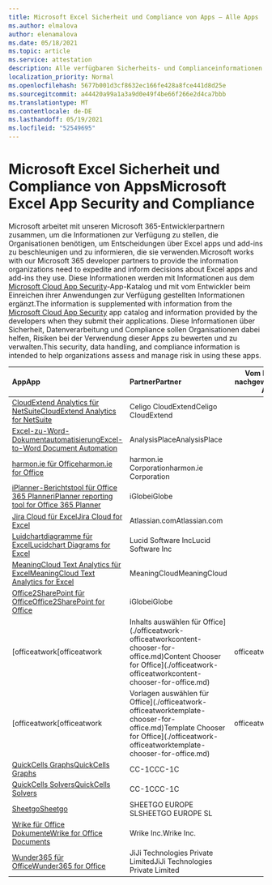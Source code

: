 ```yaml
---
title: Microsoft Excel Sicherheit und Compliance von Apps – Alle Apps
ms.author: elmalova
author: elenamalova
ms.date: 05/18/2021
ms.topic: article
ms.service: attestation
description: Alle verfügbaren Sicherheits- und Complianceinformationen für alle Microsoft Excel Apps.
localization_priority: Normal
ms.openlocfilehash: 5677b001d3cf8632ec166fe428a8fce441d8d25e
ms.sourcegitcommit: a44420a99a1a3a9d0e49f4be66f266e2d4ca7bbb
ms.translationtype: MT
ms.contentlocale: de-DE
ms.lasthandoff: 05/19/2021
ms.locfileid: "52549695"
---
```

# <a name="microsoft-excel-app-security-and-compliance"></a><span data-ttu-id="92dad-103">Microsoft Excel Sicherheit und Compliance von Apps</span><span class="sxs-lookup"><span data-stu-id="92dad-103">Microsoft Excel App Security and Compliance</span></span>

<span data-ttu-id="92dad-104">Microsoft arbeitet mit unseren Microsoft 365-Entwicklerpartnern zusammen, um die Informationen zur Verfügung zu stellen, die Organisationen benötigen, um Entscheidungen über Excel apps und add-ins zu beschleunigen und zu informieren, die sie verwenden.</span><span class="sxs-lookup"><span data-stu-id="92dad-104">Microsoft works with our Microsoft 365 developer partners to provide the information organizations need to expedite and inform decisions about Excel apps and add-ins they use.</span></span> <span data-ttu-id="92dad-105">Diese Informationen werden mit Informationen aus dem [Microsoft Cloud App Security](https://www.microsoft.com/en-us/enterprise-mobility-security/cloud-app-security)-App-Katalog und mit vom Entwickler beim Einreichen ihrer Anwendungen zur Verfügung gestellten Informationen ergänzt.</span><span class="sxs-lookup"><span data-stu-id="92dad-105">The information is supplemented with information from the [Microsoft Cloud App Security](https://www.microsoft.com/en-us/enterprise-mobility-security/cloud-app-security) app catalog and information provided by the developers when they submit their applications.</span></span> <span data-ttu-id="92dad-106">Diese Informationen über Sicherheit, Datenverarbeitung und Compliance sollen Organisationen dabei helfen, Risiken bei der Verwendung dieser Apps zu bewerten und zu verwalten.</span><span class="sxs-lookup"><span data-stu-id="92dad-106">This security, data handling, and compliance information is intended to help organizations assess and manage risk in using these apps.</span></span>

| <span data-ttu-id="92dad-107">**App**</span><span class="sxs-lookup"><span data-stu-id="92dad-107">**App**</span></span> | <span data-ttu-id="92dad-108">**Partner**</span><span class="sxs-lookup"><span data-stu-id="92dad-108">**Partner**</span></span> | <span data-ttu-id="92dad-109">**Vom Herausgeber nachgewiesen**</span><span class="sxs-lookup"><span data-stu-id="92dad-109">**Publisher Attested**</span></span> | <span data-ttu-id="92dad-110">**Zertifiziert**</span><span class="sxs-lookup"><span data-stu-id="92dad-110">**Certified**</span></span> |
|:--------|:------------|:----------------------:|:-------------:|
| [<span data-ttu-id="92dad-111">CloudExtend Analytics für NetSuite</span><span class="sxs-lookup"><span data-stu-id="92dad-111">CloudExtend Analytics for NetSuite</span></span>](./celigo-cloudextend-analytics-for-netsuite.md) | <span data-ttu-id="92dad-112">Celigo CloudExtend</span><span class="sxs-lookup"><span data-stu-id="92dad-112">Celigo CloudExtend</span></span> | <span data-ttu-id="92dad-113">**✓**</span><span class="sxs-lookup"><span data-stu-id="92dad-113">**✓**</span></span> |  |
| [<span data-ttu-id="92dad-114">Excel-zu-Word-Dokumentautomatisierung</span><span class="sxs-lookup"><span data-stu-id="92dad-114">Excel-to-Word Document Automation</span></span>](./analysisplace-excel-to-word-document-automation.md) | <span data-ttu-id="92dad-115">AnalysisPlace</span><span class="sxs-lookup"><span data-stu-id="92dad-115">AnalysisPlace</span></span> | <span data-ttu-id="92dad-116">**✓**</span><span class="sxs-lookup"><span data-stu-id="92dad-116">**✓**</span></span> |  |
| [<span data-ttu-id="92dad-117">harmon.ie für Office</span><span class="sxs-lookup"><span data-stu-id="92dad-117">harmon.ie for Office</span></span>](./harmonie-corporation-for-office.md) | <span data-ttu-id="92dad-118">harmon.ie Corporation</span><span class="sxs-lookup"><span data-stu-id="92dad-118">harmon.ie Corporation</span></span> | <span data-ttu-id="92dad-119">**✓**</span><span class="sxs-lookup"><span data-stu-id="92dad-119">**✓**</span></span> |  |
| [<span data-ttu-id="92dad-120">iPlanner-Berichtstool für Office 365 Planner</span><span class="sxs-lookup"><span data-stu-id="92dad-120">iPlanner reporting tool for Office 365 Planner</span></span>](./iglobe-iplanner-reporting-tool-for-office-365-planner.md) | <span data-ttu-id="92dad-121">iGlobe</span><span class="sxs-lookup"><span data-stu-id="92dad-121">iGlobe</span></span> | <span data-ttu-id="92dad-122">**✓**</span><span class="sxs-lookup"><span data-stu-id="92dad-122">**✓**</span></span> | <img alt="Certified application badge" src="../media/certified-badge.png" height="25" width="25" /> |
| [<span data-ttu-id="92dad-123">Jira Cloud für Excel</span><span class="sxs-lookup"><span data-stu-id="92dad-123">Jira Cloud for Excel</span></span>](./atlassiancom-jira-cloud-for-excel.md) | <span data-ttu-id="92dad-124">Atlassian.com</span><span class="sxs-lookup"><span data-stu-id="92dad-124">Atlassian.com</span></span> | <span data-ttu-id="92dad-125">**✓**</span><span class="sxs-lookup"><span data-stu-id="92dad-125">**✓**</span></span> |  |
| [<span data-ttu-id="92dad-126">Luidchartdiagramme für Excel</span><span class="sxs-lookup"><span data-stu-id="92dad-126">Lucidchart Diagrams for Excel</span></span>](./lucid-software-inc-lucidchart-diagrams-for-excel.md) | <span data-ttu-id="92dad-127">Lucid Software Inc</span><span class="sxs-lookup"><span data-stu-id="92dad-127">Lucid Software Inc</span></span> | <span data-ttu-id="92dad-128">**✓**</span><span class="sxs-lookup"><span data-stu-id="92dad-128">**✓**</span></span> |  |
| [<span data-ttu-id="92dad-129">MeaningCloud Text Analytics für Excel</span><span class="sxs-lookup"><span data-stu-id="92dad-129">MeaningCloud Text Analytics for Excel</span></span>](./meaningcloud-text-analytics-for-excel.md) | <span data-ttu-id="92dad-130">MeaningCloud</span><span class="sxs-lookup"><span data-stu-id="92dad-130">MeaningCloud</span></span> | <span data-ttu-id="92dad-131">**✓**</span><span class="sxs-lookup"><span data-stu-id="92dad-131">**✓**</span></span> |  |
| [<span data-ttu-id="92dad-132">Office2SharePoint für Office</span><span class="sxs-lookup"><span data-stu-id="92dad-132">Office2SharePoint for Office</span></span>](./iglobe-office2sharepoint-for-office.md) | <span data-ttu-id="92dad-133">iGlobe</span><span class="sxs-lookup"><span data-stu-id="92dad-133">iGlobe</span></span> | <span data-ttu-id="92dad-134">**✓**</span><span class="sxs-lookup"><span data-stu-id="92dad-134">**✓**</span></span> | <img alt="Certified application badge" src="../media/certified-badge.png" height="25" width="25" /> |
| <span data-ttu-id="92dad-135">[officeatwork</span><span class="sxs-lookup"><span data-stu-id="92dad-135">[officeatwork</span></span> | <span data-ttu-id="92dad-136">Inhalts auswählen für Office](./officeatwork-officeatworkcontent-chooser-for-office.md)</span><span class="sxs-lookup"><span data-stu-id="92dad-136">Content Chooser for Office](./officeatwork-officeatworkcontent-chooser-for-office.md)</span></span> | <span data-ttu-id="92dad-137">officeatwork</span><span class="sxs-lookup"><span data-stu-id="92dad-137">officeatwork</span></span> | <span data-ttu-id="92dad-138">**✓**</span><span class="sxs-lookup"><span data-stu-id="92dad-138">**✓**</span></span> | <img alt="Certified application badge" src="../media/certified-badge.png" height="25" width="25" /> |
| <span data-ttu-id="92dad-139">[officeatwork</span><span class="sxs-lookup"><span data-stu-id="92dad-139">[officeatwork</span></span> | <span data-ttu-id="92dad-140">Vorlagen auswählen für Office](./officeatwork-officeatworktemplate-chooser-for-office.md)</span><span class="sxs-lookup"><span data-stu-id="92dad-140">Template Chooser for Office](./officeatwork-officeatworktemplate-chooser-for-office.md)</span></span> | <span data-ttu-id="92dad-141">officeatwork</span><span class="sxs-lookup"><span data-stu-id="92dad-141">officeatwork</span></span> | <span data-ttu-id="92dad-142">**✓**</span><span class="sxs-lookup"><span data-stu-id="92dad-142">**✓**</span></span> | <img alt="Certified application badge" src="../media/certified-badge.png" height="25" width="25" /> |
| [<span data-ttu-id="92dad-143">QuickCells Graphs</span><span class="sxs-lookup"><span data-stu-id="92dad-143">QuickCells Graphs</span></span>](./cc-1c-quickcells-graphs.md) | <span data-ttu-id="92dad-144">CC-1C</span><span class="sxs-lookup"><span data-stu-id="92dad-144">CC-1C</span></span> | <span data-ttu-id="92dad-145">**✓**</span><span class="sxs-lookup"><span data-stu-id="92dad-145">**✓**</span></span> |  |
| [<span data-ttu-id="92dad-146">QuickCells Solvers</span><span class="sxs-lookup"><span data-stu-id="92dad-146">QuickCells Solvers</span></span>](./cc-1c-quickcells-solvers.md) | <span data-ttu-id="92dad-147">CC-1C</span><span class="sxs-lookup"><span data-stu-id="92dad-147">CC-1C</span></span> | <span data-ttu-id="92dad-148">**✓**</span><span class="sxs-lookup"><span data-stu-id="92dad-148">**✓**</span></span> |  |
| [<span data-ttu-id="92dad-149">Sheetgo</span><span class="sxs-lookup"><span data-stu-id="92dad-149">Sheetgo</span></span>](./sheetgo-europe-sl.md) | <span data-ttu-id="92dad-150">SHEETGO EUROPE SL</span><span class="sxs-lookup"><span data-stu-id="92dad-150">SHEETGO EUROPE SL</span></span> | <span data-ttu-id="92dad-151">**✓**</span><span class="sxs-lookup"><span data-stu-id="92dad-151">**✓**</span></span> |  |
| [<span data-ttu-id="92dad-152">Wrike für Office Dokumente</span><span class="sxs-lookup"><span data-stu-id="92dad-152">Wrike for Office Documents</span></span>](./wrike-inc-for-office-documents.md) | <span data-ttu-id="92dad-153">Wrike Inc.</span><span class="sxs-lookup"><span data-stu-id="92dad-153">Wrike Inc.</span></span> | <span data-ttu-id="92dad-154">**✓**</span><span class="sxs-lookup"><span data-stu-id="92dad-154">**✓**</span></span> | <img alt="Certified application badge" src="../media/certified-badge.png" height="25" width="25" /> |
| [<span data-ttu-id="92dad-155">Wunder365 für Office</span><span class="sxs-lookup"><span data-stu-id="92dad-155">Wunder365 for Office</span></span>](./jiji-technologies-private-limited-wunder365-for-office.md) | <span data-ttu-id="92dad-156">JiJi Technologies Private Limited</span><span class="sxs-lookup"><span data-stu-id="92dad-156">JiJi Technologies Private Limited</span></span> | <span data-ttu-id="92dad-157">**✓**</span><span class="sxs-lookup"><span data-stu-id="92dad-157">**✓**</span></span> |  |
